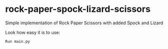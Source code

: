 # rock-paper-spock-lizard-scissors
Simple implementation of Rock Paper Scissors with added Spock and Lizard


Look how easy it is to use:

    Run main.py
